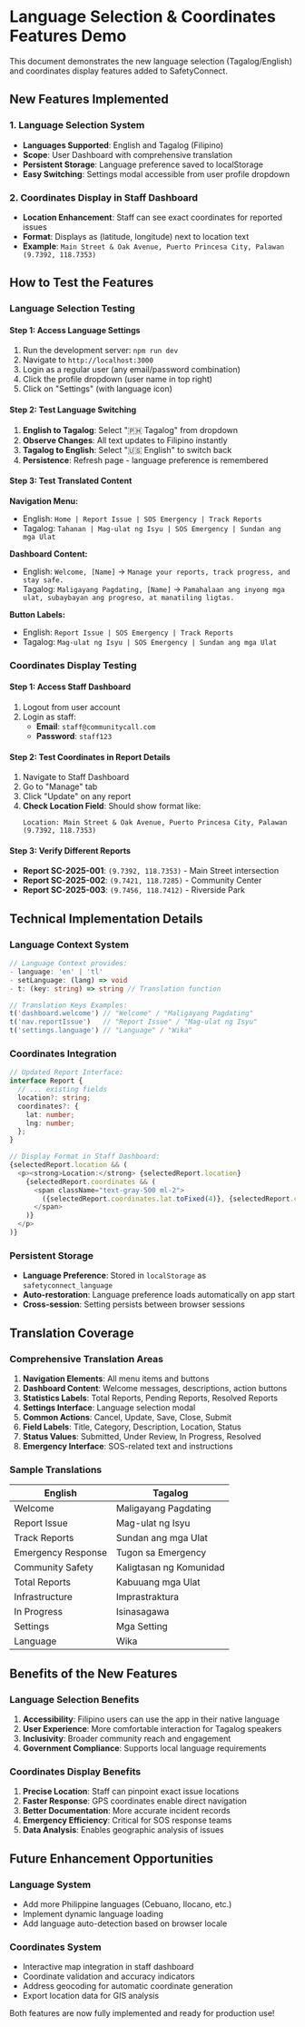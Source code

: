 # Language Selection & Coordinates Features Demo

This document demonstrates the new language selection (Tagalog/English) and coordinates display features added to SafetyConnect.

## New Features Implemented

### 1. **Language Selection System**
- **Languages Supported**: English and Tagalog (Filipino)
- **Scope**: User Dashboard with comprehensive translation
- **Persistent Storage**: Language preference saved to localStorage
- **Easy Switching**: Settings modal accessible from user profile dropdown

### 2. **Coordinates Display in Staff Dashboard**
- **Location Enhancement**: Staff can see exact coordinates for reported issues
- **Format**: Displays as (latitude, longitude) next to location text
- **Example**: `Main Street & Oak Avenue, Puerto Princesa City, Palawan (9.7392, 118.7353)`

## How to Test the Features

### **Language Selection Testing**

#### Step 1: Access Language Settings
1. Run the development server: `npm run dev`
2. Navigate to `http://localhost:3000`
3. Login as a regular user (any email/password combination)
4. Click the profile dropdown (user name in top right)
5. Click on "Settings" (with language icon)

#### Step 2: Test Language Switching
1. **English to Tagalog**: Select "🇵🇭 Tagalog" from dropdown
2. **Observe Changes**: All text updates to Filipino instantly
3. **Tagalog to English**: Select "🇺🇸 English" to switch back
4. **Persistence**: Refresh page - language preference is remembered

#### Step 3: Test Translated Content
**Navigation Menu:**
- English: `Home | Report Issue | SOS Emergency | Track Reports`
- Tagalog: `Tahanan | Mag-ulat ng Isyu | SOS Emergency | Sundan ang mga Ulat`

**Dashboard Content:**
- English: `Welcome, [Name]` → `Manage your reports, track progress, and stay safe.`
- Tagalog: `Maligayang Pagdating, [Name]` → `Pamahalaan ang inyong mga ulat, subaybayan ang progreso, at manatiling ligtas.`

**Button Labels:**
- English: `Report Issue | SOS Emergency | Track Reports`
- Tagalog: `Mag-ulat ng Isyu | SOS Emergency | Sundan ang mga Ulat`

### **Coordinates Display Testing**

#### Step 1: Access Staff Dashboard
1. Logout from user account
2. Login as staff:
   - **Email**: `staff@communitycall.com`
   - **Password**: `staff123`

#### Step 2: Test Coordinates in Report Details
1. Navigate to Staff Dashboard
2. Go to "Manage" tab
3. Click "Update" on any report
4. **Check Location Field**: Should show format like:
   ```
   Location: Main Street & Oak Avenue, Puerto Princesa City, Palawan (9.7392, 118.7353)
   ```

#### Step 3: Verify Different Reports
- **Report SC-2025-001**: `(9.7392, 118.7353)` - Main Street intersection
- **Report SC-2025-002**: `(9.7421, 118.7285)` - Community Center
- **Report SC-2025-003**: `(9.7456, 118.7412)` - Riverside Park

## Technical Implementation Details

### **Language Context System**
```typescript
// Language Context provides:
- language: 'en' | 'tl'
- setLanguage: (lang) => void
- t: (key: string) => string // Translation function

// Translation Keys Examples:
t('dashboard.welcome') // "Welcome" / "Maligayang Pagdating"
t('nav.reportIssue')   // "Report Issue" / "Mag-ulat ng Isyu"
t('settings.language') // "Language" / "Wika"
```

### **Coordinates Integration**
```typescript
// Updated Report Interface:
interface Report {
  // ... existing fields
  location?: string;
  coordinates?: {
    lat: number;
    lng: number;
  };
}

// Display Format in Staff Dashboard:
{selectedReport.location && (
  <p><strong>Location:</strong> {selectedReport.location}
    {selectedReport.coordinates && (
      <span className="text-gray-500 ml-2">
        ({selectedReport.coordinates.lat.toFixed(4)}, {selectedReport.coordinates.lng.toFixed(4)})
      </span>
    )}
  </p>
)}
```

### **Persistent Storage**
- **Language Preference**: Stored in `localStorage` as `safetyconnect_language`
- **Auto-restoration**: Language preference loads automatically on app start
- **Cross-session**: Setting persists between browser sessions

## Translation Coverage

### **Comprehensive Translation Areas**
1. **Navigation Elements**: All menu items and buttons
2. **Dashboard Content**: Welcome messages, descriptions, action buttons
3. **Statistics Labels**: Total Reports, Pending Reports, Resolved Reports
4. **Settings Interface**: Language selection modal
5. **Common Actions**: Cancel, Update, Save, Close, Submit
6. **Field Labels**: Title, Category, Description, Location, Status
7. **Status Values**: Submitted, Under Review, In Progress, Resolved
8. **Emergency Interface**: SOS-related text and instructions

### **Sample Translations**
| English | Tagalog |
|---------|---------|
| Welcome | Maligayang Pagdating |
| Report Issue | Mag-ulat ng Isyu |
| Track Reports | Sundan ang mga Ulat |
| Emergency Response | Tugon sa Emergency |
| Community Safety | Kaligtasan ng Komunidad |
| Total Reports | Kabuuang mga Ulat |
| Infrastructure | Imprastraktura |
| In Progress | Isinasagawa |
| Settings | Mga Setting |
| Language | Wika |

## Benefits of the New Features

### **Language Selection Benefits**
1. **Accessibility**: Filipino users can use the app in their native language
2. **User Experience**: More comfortable interaction for Tagalog speakers
3. **Inclusivity**: Broader community reach and engagement
4. **Government Compliance**: Supports local language requirements

### **Coordinates Display Benefits**
1. **Precise Location**: Staff can pinpoint exact issue locations
2. **Faster Response**: GPS coordinates enable direct navigation
3. **Better Documentation**: More accurate incident records
4. **Emergency Efficiency**: Critical for SOS response teams
5. **Data Analysis**: Enables geographic analysis of issues

## Future Enhancement Opportunities

### **Language System**
- Add more Philippine languages (Cebuano, Ilocano, etc.)
- Implement dynamic language loading
- Add language auto-detection based on browser locale

### **Coordinates System**
- Interactive map integration in staff dashboard
- Coordinate validation and accuracy indicators
- Address geocoding for automatic coordinate generation
- Export location data for GIS analysis

Both features are now fully implemented and ready for production use!